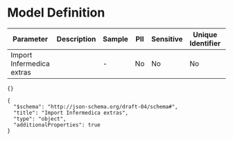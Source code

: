 # Model Definition
| Parameter | Description | Sample | PII | Sensitive | Unique Identifier | Mandatory | Default | Details |
| --- | --- | --- | --- | --- | --- | --- | --- | --- |
|  Import Infermedica extras |  |  -  | No | No | No | No |  |Data Type : object<br>  |





```
{}
```




```
{
  "$schema": "http://json-schema.org/draft-04/schema#",
  "title": "Import Infermedica extras",
  "type": "object",
  "additionalProperties": true
}
```

